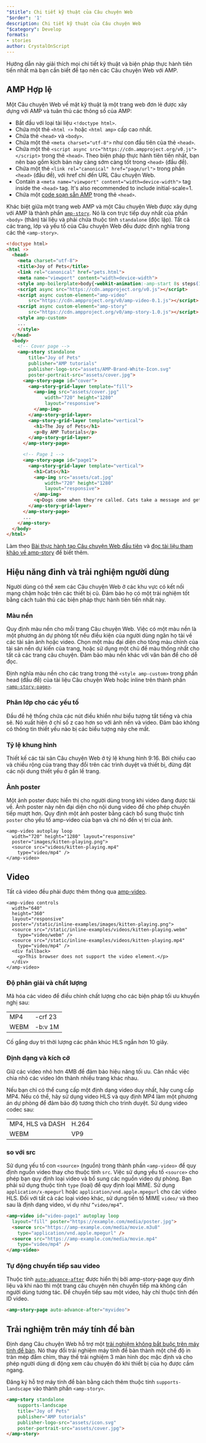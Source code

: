 ```yaml
---
"$title": Chi tiết kỹ thuật của Câu chuyện Web
"$order": '1'
description: Chi tiết kỹ thuật của Câu chuyện Web
"$category": Develop
formats:
- stories
author: CrystalOnScript
---
```


Hướng dẫn này giải thích mọi chi tiết kỹ thuật và biện pháp thực hành tiên tiến nhất mà bạn cần biết để tạo nên các Câu chuyện Web với AMP.

## AMP Hợp lệ

Một Câu chuyện Web về mặt kỹ thuật là một trang web đơn lẻ được xây dựng với AMP và tuân thủ các thông số của AMP:

- Bắt đầu với loại tài liệu `<!doctype html>`.
- Chứa một thẻ `<html ⚡>` hoặc `<html amp>` cấp cao nhất.
- Chứa thẻ `<head>` và `<body>`.
- Chứa một thẻ `<meta charset="utf-8">` như con đầu tiên của thẻ `<head>`.
- Chứa một thẻ `<script async src="https://cdn.ampproject.org/v0.js"></script>` trong thẻ `<head>`. Theo biện pháp thực hành tiên tiến nhất, bạn nên bao gồm kịch bản này càng sớm càng tốt trong `<head>` (đầu đề).
- Chứa một thẻ `<link rel="canonical" href="page/url">` trong phần `<head>` (đầu đề), với href chỉ đến URL Câu chuyện Web.
- Contain a `<meta name="viewport" content="width=device-width">` tag inside the `<head>` tag. It's also recommended to include initial-scale=1.
- Chứa một [code soạn sẵn AMP](https://amp.dev/documentation/guides-and-tutorials/learn/spec/amp-boilerplate/?format=websites) trong thẻ `<head>`.

Khác biệt giữa một trang web AMP và một Câu chuyện Web được xây dựng với AMP là thành phần [`amp-story`](https://amp.dev/documentation/components/amp-story/?format=stories). Nó là con trực tiếp duy nhất của phần `<body>` (thân) tài liệu và phải chứa thuộc tính `standalone` (độc lập). Tất cả các trang, lớp và yếu tố của Câu chuyện Web đều được định nghĩa trong các thẻ `<amp-story>`.

```html
<!doctype html>
<html ⚡>
  <head>
    <meta charset="utf-8">
    <title>Joy of Pets</title>
    <link rel="canonical" href="pets.html">
    <meta name="viewport" content="width=device-width">
    <style amp-boilerplate>body{-webkit-animation:-amp-start 8s steps(1,end) 0s 1 normal both;-moz-animation:-amp-start 8s steps(1,end) 0s 1 normal both;-ms-animation:-amp-start 8s steps(1,end) 0s 1 normal both;animation:-amp-start 8s steps(1,end) 0s 1 normal both}@-webkit-keyframes -amp-start{from{visibility:hidden}to{visibility:visible}}@-moz-keyframes -amp-start{from{visibility:hidden}to{visibility:visible}}@-ms-keyframes -amp-start{from{visibility:hidden}to{visibility:visible}}@-o-keyframes -amp-start{from{visibility:hidden}to{visibility:visible}}@keyframes -amp-start{from{visibility:hidden}to{visibility:visible}}</style><noscript><style amp-boilerplate>body{-webkit-animation:none;-moz-animation:none;-ms-animation:none;animation:none}</style></noscript>
    <script async src="https://cdn.ampproject.org/v0.js"></script>
    <script async custom-element="amp-video"
        src="https://cdn.ampproject.org/v0/amp-video-0.1.js"></script>
    <script async custom-element="amp-story"
        src="https://cdn.ampproject.org/v0/amp-story-1.0.js"></script>
    <style amp-custom>
    ...
    </style>
  </head>
  <body>
    <!-- Cover page -->
    <amp-story standalone
        title="Joy of Pets"
        publisher="AMP tutorials"
        publisher-logo-src="assets/AMP-Brand-White-Icon.svg"
        poster-portrait-src="assets/cover.jpg">
      <amp-story-page id="cover">
        <amp-story-grid-layer template="fill">
          <amp-img src="assets/cover.jpg"
              width="720" height="1280"
              layout="responsive">
          </amp-img>
        </amp-story-grid-layer>
        <amp-story-grid-layer template="vertical">
          <h1>The Joy of Pets</h1>
          <p>By AMP Tutorials</p>
        </amp-story-grid-layer>
      </amp-story-page>

      <!-- Page 1 -->
      <amp-story-page id="page1">
        <amp-story-grid-layer template="vertical">
          <h1>Cats</h1>
          <amp-img src="assets/cat.jpg"
              width="720" height="1280"
              layout="responsive">
          </amp-img>
          <q>Dogs come when they're called. Cats take a message and get back to you. --Mary Bly</q>
        </amp-story-grid-layer>
      </amp-story-page>
      ...
    </amp-story>
  </body>
</html>
```

Làm theo [Bài thực hành tạo Câu chuyện Web đầu tiên](../start/visual_story/?format=stories) và [đọc tài liệu tham khảo về amp-story](../../components/reference/amp-story/?format=stories) để biết thêm.

## Hiệu năng đỉnh và trải nghiệm người dùng

Người dùng có thể xem các Câu chuyện Web ở các khu vực có kết nối mạng chậm hoặc trên các thiết bị cũ. Đảm bảo họ có một trải nghiệm tốt bằng cách tuân thủ các biện pháp thực hành tiên tiến nhất này.

### Màu nền

Quy định màu nền cho mỗi trang Câu chuyện Web. Việc có một màu nền là một phương án dự phòng tốt nếu điều kiện của người dùng ngăn họ tải về các tài sản ảnh hoặc video. Chọn một màu đại diện cho tông màu chính của tài sản nền dự kiến của trang, hoặc sử dụng một chủ đề màu thống nhất cho tất cả các trang câu chuyện. Đảm bảo màu nền khác với văn bản để cho dễ đọc.

Định nghĩa màu nền cho các trang trong thẻ `<style amp-custom>` trong phần head (đầu đề) của tài liệu Câu chuyện Web hoặc inline trên thành phần [`<amp-story-page>`](https://amp.dev/documentation/components/amp-story-page/?format=stories).

### Phân lớp cho các yếu tố

Đầu đề hệ thống chứa các nút điều khiển như biểu tượng tắt tiếng và chia sẻ. Nó xuất hiện ở chỉ số z cao hơn so với ảnh nền và video. Đảm bảo không có thông tin thiết yếu nào bị các biểu tượng này che mất.

### Tỷ lệ khung hình

Thiết kế các tài sản Câu chuyện Web ở tỷ lệ khung hình 9:16. Bởi chiều cao và chiều rộng của trang thay đổi trên các trình duyệt và thiết bị, đừng đặt các nội dung thiết yếu ở gần lề trang.

### Ảnh poster

Một ảnh poster được hiển thị cho người dùng trong khi video đang được tải về. Ảnh poster này nên đại diện cho nội dung video để cho phép chuyển tiếp mượt hơn. Quy định một ảnh poster bằng cách bổ sung thuộc tính `poster` cho yếu tố amp-video của bạn và chỉ nó đến vị trí của ảnh.

```
<amp-video autoplay loop
  width="720" height="1280" layout="responsive"
  poster="images/kitten-playing.png">
  <source src="videos/kitten-playing.mp4"
    type="video/mp4" />
</amp-video>
```

## Video

Tất cả video đều phải được thêm thông qua [amp-video](https://amp.dev/documentation/components/amp-video/?format=stories).

```
<amp-video controls
  width="640"
  height="360"
  layout="responsive"
  poster="/static/inline-examples/images/kitten-playing.png">
  <source src="/static/inline-examples/videos/kitten-playing.webm"
    type="video/webm" />
  <source src="/static/inline-examples/videos/kitten-playing.mp4"
    type="video/mp4" />
  <div fallback>
    <p>This browser does not support the video element.</p>
  </div>
</amp-video>
```

### Độ phân giải và chất lượng

Mã hóa các video để điều chỉnh chất lượng cho các biện pháp tối ưu khuyến nghị sau:

<table>
  <tr>
   <td>MP4</td>
   <td>-crf 23</td>
  </tr>
  <tr>
   <td>WEBM</td>
   <td>-b:v 1M</td>
  </tr>
</table>

Cố gắng duy trì thời lượng các phân khúc HLS ngắn hơn 10 giây.

### Định dạng và kích cỡ

Giữ các video nhỏ hơn 4MB để đảm bảo hiệu năng tối ưu. Cân nhắc việc chia nhỏ các video lớn thành nhiều trang khác nhau.

Nếu bạn chỉ có thể cung cấp một định dạng video duy nhất, hãy cung cấp MP4. Nếu có thể, hãy sử dụng video HLS và quy định MP4 làm một phương án dự phòng để đảm bảo độ tương thích cho trình duyệt. Sử dụng video codec sau:

<table>
  <tr>
   <td>MP4, HLS và DASH</td>
   <td>H.264</td>
  </tr>
  <tr>
   <td>WEBM</td>
   <td>VP9</td>
  </tr>
</table>

### <source> so với src</source>

Sử dụng yếu tố con `<source>` (nguồn) trong thành phần `<amp-video>` để quy định nguồn video thay cho thuộc tính `src`. Việc sử dụng yếu tố `<source>` cho phép bạn quy định loại video và bổ sung các nguồn video dự phòng. Bạn phải sử dụng thuộc tính `type` (loại) để quy định loại MIME. Sử dụng `application/x-mpegurl` hoặc `application/vnd.apple.mpegurl` cho các video HLS. Đối với tất cả các loại video khác, sử dụng tiền tố MIME `video/` và theo sau là định dạng video, ví dụ như `”video/mp4”`.

```html
<amp-video id="video-page1" autoplay loop
  layout="fill" poster="https://example.com/media/poster.jpg">
  <source src="https://amp-example.com/media/movie.m3u8"
    type="application/vnd.apple.mpegurl" />
  <source src="https://amp-example.com/media/movie.mp4"
    type="video/mp4" />
</amp-video>
```

### Tự động chuyển tiếp sau video

Thuộc tính [`auto-advance-after`](https://amp.dev/documentation/components/amp-story-page/?format=stories#auto-advance-after-%5Boptional%5D) được hiển thị bởi amp-story-page quy định liệu và khi nào thì một trang câu chuyện nên chuyển tiếp mà không cần người dùng tương tác. Để chuyển tiếp sau một video, hãy chỉ thuộc tính đến ID video.

```html
<amp-story-page auto-advance-after="myvideo">
```

## Trải nghiệm trên máy tính để bàn

Định dạng Câu chuyện Web hỗ trợ một [trải nghiệm không bắt buộc trên máy tính để bàn](https://github.com/ampproject/amphtml/blob/master/extensions/amp-story/amp-story.md#landscape-orientation-and-full-bleed-desktop-experience-opt-in). Nó thay đổi trải nghiệm máy tính để bàn thành một chế độ in tràn mép đắm chìm, thay thế trải nghiệm 3 màn hình dọc mặc định và cho phép người dùng di động xem câu chuyện đó khi thiết bị của họ được cầm ngang.

Đăng ký hỗ trợ máy tính để bàn bằng cách thêm thuộc tính `supports-landscape` vào thành phần `<amp-story>`.

```html
<amp-story standalone
    supports-landscape
    title="Joy of Pets"
    publisher="AMP tutorials"
    publisher-logo-src="assets/icon.svg"
    poster-portrait-src="assets/cover.jpg">
</amp-story>
```
